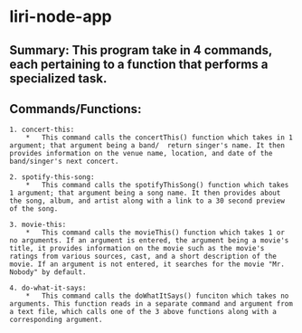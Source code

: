 # liri-node-app

## Summary: This program take in 4 commands, each pertaining to a function that performs a specialized task. 

## Commands/Functions:
    1. concert-this:
        *   This command calls the concertThis() function which takes in 1 argument; that argument being a band/  return singer's name. It then provides information on the venue name, location, and date of the band/singer's next concert. 

    2. spotify-this-song:
        *   This command calls the spotifyThisSong() function which takes 1 argument; that argument being a song name. It then provides about the song, album, and artist along with a link to a 30 second preview of the song. 

    3. movie-this:
        *   This command calls the movieThis() function which takes 1 or no arguments. If an argument is entered, the argument being a movie's title, it provides information on the movie such as the movie's ratings from various sources, cast, and a short description of the movie. If an argument is not entered, it searches for the movie "Mr. Nobody" by default. 

    4. do-what-it-says:
        *   This command calls the doWhatItSays() funciton which takes no arguments. This function reads in a separate command and argument from a text file, which calls one of the 3 above functions along with a corresponding argument. 
